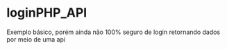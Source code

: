 # loginPHP_API
Exemplo básico, porém ainda não 100% seguro de login retornando dados por meio de uma api
